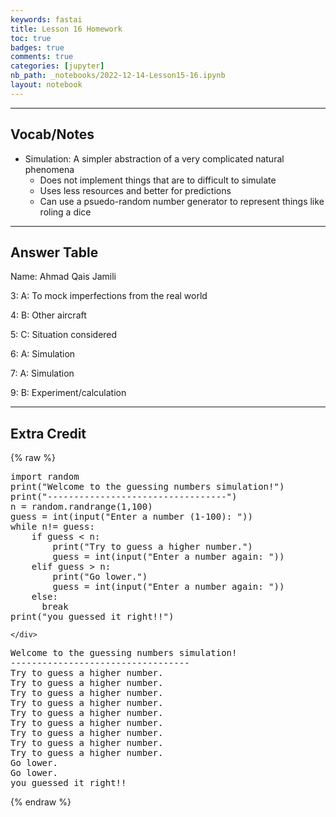 ```yaml
---
keywords: fastai
title: Lesson 16 Homework
toc: true 
badges: true
comments: true
categories: [jupyter]
nb_path: _notebooks/2022-12-14-Lesson15-16.ipynb
layout: notebook
---
```


<!--
#################################################
### THIS FILE WAS AUTOGENERATED! DO NOT EDIT! ###
#################################################
# file to edit: _notebooks/2022-12-14-Lesson15-16.ipynb
-->

<div class="container" id="notebook-container">
        
<div class="cell border-box-sizing text_cell rendered"><div class="inner_cell">
<div class="text_cell_render border-box-sizing rendered_html">
<hr>
<h2 id="Vocab/Notes">Vocab/Notes<a class="anchor-link" href="#Vocab/Notes"> </a></h2><ul>
<li>Simulation: A simpler abstraction of a very complicated natural phenomena<ul>
<li>Does not implement things that are to difficult to simulate </li>
<li>Uses less resources and better for predictions </li>
<li>Can use a psuedo-random number generator to represent things like roling a dice</li>
</ul>
</li>
</ul>

</div>
</div>
</div>
<div class="cell border-box-sizing text_cell rendered"><div class="inner_cell">
<div class="text_cell_render border-box-sizing rendered_html">
<hr>
<h2 id="Answer-Table">Answer Table<a class="anchor-link" href="#Answer-Table"> </a></h2>
</div>
</div>
</div>
<div class="cell border-box-sizing text_cell rendered"><div class="inner_cell">
<div class="text_cell_render border-box-sizing rendered_html">
<p>Name: Ahmad Qais Jamili</p>
<p>3: A: To mock imperfections from the real world</p>
<p>4: B: Other aircraft</p>
<p>5: C: Situation considered</p>
<p>6: A: Simulation</p>
<p>7: A: Simulation</p>
<p>9: B: Experiment/calculation</p>

</div>
</div>
</div>
<div class="cell border-box-sizing text_cell rendered"><div class="inner_cell">
<div class="text_cell_render border-box-sizing rendered_html">
<hr>
<h2 id="Extra-Credit">Extra Credit<a class="anchor-link" href="#Extra-Credit"> </a></h2>
</div>
</div>
</div>
    {% raw %}
    
<div class="cell border-box-sizing code_cell rendered">
<div class="input">

<div class="inner_cell">
    <div class="input_area">
<div class=" highlight hl-ipython3"><pre><span></span><span class="kn">import</span> <span class="nn">random</span>
<span class="nb">print</span><span class="p">(</span><span class="s2">&quot;Welcome to the guessing numbers simulation!&quot;</span><span class="p">)</span>
<span class="nb">print</span><span class="p">(</span><span class="s2">&quot;----------------------------------&quot;</span><span class="p">)</span>
<span class="n">n</span> <span class="o">=</span> <span class="n">random</span><span class="o">.</span><span class="n">randrange</span><span class="p">(</span><span class="mi">1</span><span class="p">,</span><span class="mi">100</span><span class="p">)</span>
<span class="n">guess</span> <span class="o">=</span> <span class="nb">int</span><span class="p">(</span><span class="nb">input</span><span class="p">(</span><span class="s2">&quot;Enter a number (1-100): &quot;</span><span class="p">))</span>
<span class="k">while</span> <span class="n">n</span><span class="o">!=</span> <span class="n">guess</span><span class="p">:</span>
    <span class="k">if</span> <span class="n">guess</span> <span class="o">&lt;</span> <span class="n">n</span><span class="p">:</span>
        <span class="nb">print</span><span class="p">(</span><span class="s2">&quot;Try to guess a higher number.&quot;</span><span class="p">)</span>
        <span class="n">guess</span> <span class="o">=</span> <span class="nb">int</span><span class="p">(</span><span class="nb">input</span><span class="p">(</span><span class="s2">&quot;Enter a number again: &quot;</span><span class="p">))</span>
    <span class="k">elif</span> <span class="n">guess</span> <span class="o">&gt;</span> <span class="n">n</span><span class="p">:</span>
        <span class="nb">print</span><span class="p">(</span><span class="s2">&quot;Go lower.&quot;</span><span class="p">)</span>
        <span class="n">guess</span> <span class="o">=</span> <span class="nb">int</span><span class="p">(</span><span class="nb">input</span><span class="p">(</span><span class="s2">&quot;Enter a number again: &quot;</span><span class="p">))</span>
    <span class="k">else</span><span class="p">:</span>
      <span class="k">break</span>
<span class="nb">print</span><span class="p">(</span><span class="s2">&quot;you guessed it right!!&quot;</span><span class="p">)</span>
</pre></div>

    </div>
</div>
</div>

<div class="output_wrapper">
<div class="output">

<div class="output_area">

<div class="output_subarea output_stream output_stdout output_text">
<pre>Welcome to the guessing numbers simulation!
----------------------------------
Try to guess a higher number.
Try to guess a higher number.
Try to guess a higher number.
Try to guess a higher number.
Try to guess a higher number.
Try to guess a higher number.
Try to guess a higher number.
Try to guess a higher number.
Try to guess a higher number.
Go lower.
Go lower.
you guessed it right!!
</pre>
</div>
</div>

</div>
</div>

</div>
    {% endraw %}

</div>
 

